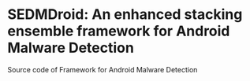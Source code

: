 # SEDMDroid: An enhanced stacking ensemble framework for Android Malware Detection

Source code of Framework for Android Malware Detection 
